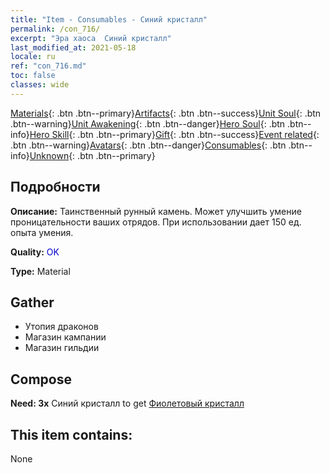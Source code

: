```yaml
---
title: "Item - Consumables - Синий кристалл"
permalink: /con_716/
excerpt: "Эра хаоса  Синий кристалл"
last_modified_at: 2021-05-18
locale: ru
ref: "con_716.md"
toc: false
classes: wide
---
```

 [Materials](/ItemsRU/){: .btn .btn--primary}[Artifacts](/ItemsRU/Artifacts/){: .btn .btn--success}[Unit Soul](/ItemsRU/UnitSoul/){: .btn .btn--warning}[Unit Awakening](/ItemsRU/UnitAwakening/){: .btn .btn--danger}[Hero Soul](/ItemsRU/HeroSoul/){: .btn .btn--info}[Hero Skill](/ItemsRU/HeroSkill/){: .btn .btn--primary}[Gift](/ItemsRU/Gift/){: .btn .btn--success}[Event related](/ItemsRU/Events/){: .btn .btn--warning}[Avatars](/ItemsRU/Avatars/){: .btn .btn--danger}[Consumables](/ItemsRU/Consumables/){: .btn .btn--info}[Unknown](/ItemsRU/Unknown/){: .btn .btn--primary}

## Подробности
 **Описание:** Таинственный рунный камень. Может улучшить умение проницательности ваших отрядов. При использовании дает 150 ед. опыта умения.

 **Quality:** <span style="color: #0000CD">OK</span>

 **Type:** Material

## Gather

*    Утопия драконов 
*    Магазин кампании 
*    Магазин гильдии 

## Compose

 **Need: 3x** Синий кристалл to get [Фиолетовый кристалл](/ItemsRU/con_720/)

## This item contains:

  None

